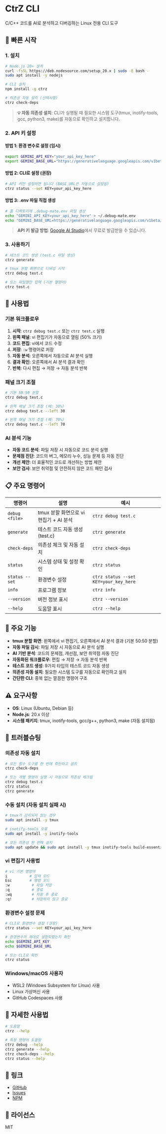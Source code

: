 # CtrZ CLI

C/C++ 코드를 AI로 분석하고 디버깅하는 Linux 전용 CLI 도구

## 🚀 빠른 시작

### 1. 설치

```bash
# Node.js 20+ 설치
curl -fsSL https://deb.nodesource.com/setup_20.x | sudo -E bash -
sudo apt install -y nodejs

# CLI 설치
npm install -g ctrz

# 의존성 자동 설치 (선택사항)
ctrz check-deps
```

> **💡 자동 의존성 설치**: CLI가 실행될 때 필요한 시스템 도구(tmux, inotify-tools, gcc, python3, make)를 자동으로 확인하고 설치합니다.

### 2. API 키 설정

#### 방법 1: 환경 변수로 설정 (임시)
```bash
export GEMINI_API_KEY="your_api_key_here"
export GEMINI_BASE_URL="https://generativelanguage.googleapis.com/v1beta/models/gemini-1.5-pro:generateContent"
```

#### 방법 2: CLI로 설정 (권장)
```bash
# API 키만 설정하면 됩니다 (BASE_URL은 자동으로 설정됨)
ctrz status --set KEY=your_api_key_here
```

#### 방법 3: .env 파일 직접 생성
```bash
# 홈 디렉토리에 .debug-mate.env 파일 생성
echo "GEMINI_API_KEY=your_api_key_here" > ~/.debug-mate.env
echo "GEMINI_BASE_URL=https://generativelanguage.googleapis.com/v1beta/models/gemini-1.5-pro:generateContent" >> ~/.debug-mate.env
```



> **API 키 발급 방법**: [Google AI Studio](https://makersuite.google.com/app/apikey)에서 무료로 발급받을 수 있습니다.

### 3. 사용하기

```bash
# 테스트 코드 생성 (test.c 파일 생성)
ctrz generate

# tmux 분할 화면으로 디버깅 시작
ctrz debug test.c

# 또는 파일명만 입력 (기본 명령어)
ctrz test.c
```

## 🎯 사용법

### 기본 워크플로우

1. **시작**: `ctrz debug test.c` 또는 `ctrz test.c` 실행
2. **왼쪽 패널**: vi 편집기가 자동으로 열림 (50% 크기)
3. **코드 편집**: vi에서 코드 수정
4. **저장**: `:w` 명령어로 저장
5. **자동 분석**: 오른쪽에서 자동으로 AI 분석 실행
6. **결과 확인**: 오른쪽에서 AI 분석 결과 확인
7. **반복**: 다시 편집 → 저장 → 자동 분석 반복

### 패널 크기 조절

```bash
# 기본 50:50 분할
ctrz debug test.c

# 왼쪽 패널 크기 조절 (예: 30%)
ctrz debug test.c --left 30

# 왼쪽 패널 크기 조절 (예: 70%)
ctrz debug test.c --left 70
```

### AI 분석 기능

- **자동 코드 분석**: 파일 저장 시 자동으로 코드 분석 실행
- **문제점 진단**: 코드의 버그, 메모리 누수, 성능 문제 등 자동 진단
- **개선 제안**: 더 효율적인 코드로 개선하는 방법 제안
- **보안 검사**: 보안 취약점 및 안전하지 않은 코드 패턴 검사

## 📋 주요 명령어

| 명령어 | 설명 | 예시 |
|--------|------|------|
| `debug <file>` | tmux 분할 화면으로 vi 편집기 + AI 분석 | `ctrz debug test.c` |
| `generate` | 테스트 코드 자동 생성 (test.c) | `ctrz generate` |
| `check-deps` | 의존성 체크 및 자동 설치 | `ctrz check-deps` |
| `status` | 시스템 상태 및 설정 확인 | `ctrz status` |
| `status --set` | 환경변수 설정 | `ctrz status --set KEY=your_key_here` |
| `info` | 프로그램 정보 | `ctrz info` |
| `--version` | 버전 정보 표시 | `ctrz --version` |
| `--help` | 도움말 표시 | `ctrz --help` |

## 🎯 주요 기능

- **tmux 분할 화면**: 왼쪽에서 vi 편집기, 오른쪽에서 AI 분석 결과 (기본 50:50 분할)
- **자동 파일 감시**: 파일 저장 시 자동으로 AI 분석 실행
- **AI 기반 분석**: 코드의 문제점, 개선점, 보안 취약점 자동 진단
- **자동화된 워크플로우**: 편집 → 저장 → 자동 분석 반복
- **테스트 코드 생성**: 9가지 타입의 테스트 코드 자동 생성
- **의존성 자동 설치**: 필요한 시스템 도구를 자동으로 확인하고 설치
- **간단한 CLI**: 중복 없는 깔끔한 명령어 구조

## ⚠️ 요구사항

- **OS**: Linux (Ubuntu, Debian 등)
- **Node.js**: 20.x 이상
- **시스템 패키지**: tmux, inotify-tools, gcc/g++, python3, make (자동 설치됨)

## 🔧 트러블슈팅

### 의존성 자동 설치
```bash
# 모든 필수 도구를 한 번에 확인하고 설치
ctrz check-deps

# 또는 개별 명령어 실행 시 자동으로 의존성 체크됨
ctrz debug test.c
ctrz status
ctrz generate
```

### 수동 설치 (자동 설치 실패 시)
```bash
# tmux가 감지되지 않는 경우
sudo apt install -y tmux

# inotify-tools 오류
sudo apt install -y inotify-tools

# 모든 의존성 한 번에 설치
sudo apt update && sudo apt install -y tmux inotify-tools build-essential python3 make
```

### vi 편집기 사용법
```bash
# vi 기본 명령어
i          # 입력 모드
Esc        # 명령 모드
:w          # 파일 저장
:q          # 종료
:wq         # 저장 후 종료
:q!         # 저장하지 않고 종료
```

### 환경변수 설정 문제
```bash
# CLI로 환경변수 설정 (권장)
ctrz status --set KEY=your_api_key_here

# 환경변수가 제대로 설정되었는지 확인
echo $GEMINI_API_KEY
echo $GEMINI_BASE_URL

# 또는 CLI로 확인
ctrz status
```

### Windows/macOS 사용자
- WSL2 (Windows Subsystem for Linux) 사용
- Linux 가상머신 사용
- GitHub Codespaces 사용

## 📖 자세한 사용법

```bash
# 도움말
ctrz --help

# 특정 명령어 도움말
ctrz debug --help
ctrz generate --help
ctrz check-deps --help
ctrz status --help
```

## 🔗 링크

- [GitHub](https://github.com/zzmnxn/Debug_Mate)
- [Issues](https://github.com/zzmnxn/Debug_Mate/issues)
- [NPM](https://www.npmjs.com/package/ctrz)

## 📄 라이선스

MIT
